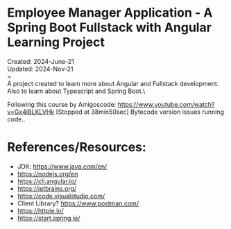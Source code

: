 # Employee Manager Application - A Spring Boot Fullstack with Angular Learning Project
Created: 2024-June-21\
Updated: 2024-Nov-21\
~\
A project created to learn more about Angular and Fullstack development. Also to learn about Typescript and Spring Boot.\

Following this course by Amigoscode: https://www.youtube.com/watch?v=Gx4iBLKLVHk [Stopped at 38min50sec]
Bytecode version issues running code..

# References/Resources:
- JDK: https://www.java.com/en/
- https://nodejs.org/en
- https://cli.angular.io/
- https://jetbrains.org/
- https://code.visualstudio.com/
- Client Library? https://www.postman.com/
- https://httpie.io/
- https://start.spring.io/
